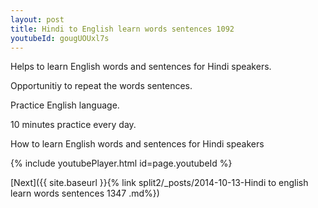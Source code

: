 ```yaml
---
layout: post
title: Hindi to English learn words sentences 1092 
youtubeId: gougUOUxl7s
---
```

 
 
Helps to learn English words and sentences for Hindi speakers.

Opportunitiy to repeat the words sentences. 

Practice English language. 
 
10 minutes practice every day. 
 
How to learn English words and sentences for Hindi speakers 
 
{% include youtubePlayer.html id=page.youtubeId %}
 
 
[Next]({{ site.baseurl }}{% link  split2/_posts/2014-10-13-Hindi to english learn words sentences 1347 .md%})
 
